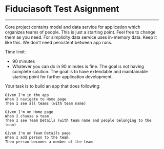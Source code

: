 # Fiduciasoft Test Asignment
---
Core project contains model and data service for application which organizes teams of people. This is just a starting point. 
Feel free to change them as you need. For simplicity data service uses in-memory data. Keep it like this. We don't need persistent between app runs.


Time limit:
* 90 minutes
* Whatever you can do in 90 minutes is fine. The goal is not having complete solution. The goal is to have extendable and maintainable starting point for further application development.


Your task is to build an app that does following:

```
Given I'm in the app
When I navigate to Home page
Then I see all teams (with team name)
```

```
Given I'm on Home page
When I choose a team
Then I see Team Details (with team name and people belonging to the team)
```

```
Given I'm on Team Details page
When I add person to the team
Then person becomes a member of the team
```
